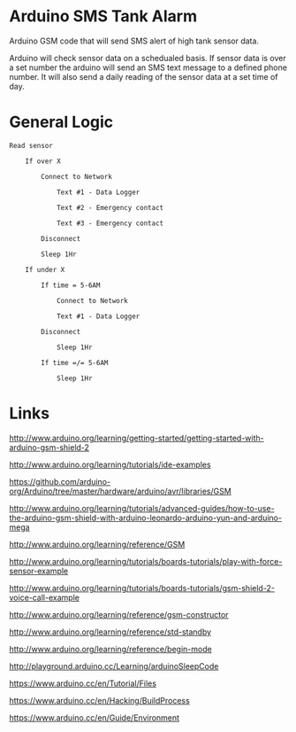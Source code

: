 # Arduino SMS Tank Alarm
Arduino GSM code that will send SMS alert of high tank sensor data.

Arduino will check sensor data on a schedualed basis. If sensor data is over a set number the arduino will send an SMS text message to a defined phone number. It will also send a daily reading of the sensor data at a set time of day.

# General Logic

	
	Read sensor
		
		If over X
		
			Connect to Network
			
				Text #1 - Data Logger
			
				Text #2 - Emergency contact
				
				Text #3 - Emergency contact
				
			Disconnect
			
			Sleep 1Hr
			
		If under X
		
			If time = 5-6AM
			
				Connect to Network
				
				Text #1 - Data Logger
				
			Disconnect
			
				Sleep 1Hr
				
			If time =/= 5-6AM
			
				Sleep 1Hr

# Links

http://www.arduino.org/learning/getting-started/getting-started-with-arduino-gsm-shield-2

http://www.arduino.org/learning/tutorials/ide-examples

https://github.com/arduino-org/Arduino/tree/master/hardware/arduino/avr/libraries/GSM

http://www.arduino.org/learning/tutorials/advanced-guides/how-to-use-the-arduino-gsm-shield-with-arduino-leonardo-arduino-yun-and-arduino-mega

http://www.arduino.org/learning/reference/GSM

http://www.arduino.org/learning/tutorials/boards-tutorials/play-with-force-sensor-example

http://www.arduino.org/learning/tutorials/boards-tutorials/gsm-shield-2-voice-call-example

http://www.arduino.org/learning/reference/gsm-constructor

http://www.arduino.org/learning/reference/std-standby

http://www.arduino.org/learning/reference/begin-mode

http://playground.arduino.cc/Learning/arduinoSleepCode

https://www.arduino.cc/en/Tutorial/Files

https://www.arduino.cc/en/Hacking/BuildProcess

https://www.arduino.cc/en/Guide/Environment

